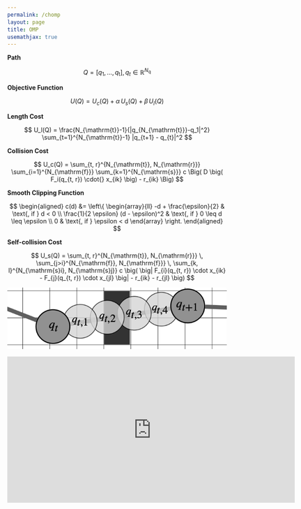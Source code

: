 ```yaml
---
permalink: /chomp
layout: page
title: OMP
usemathjax: true
---
```


**Path**

$$
Q = [q_1, \dots, q_{\mathrm{t}}], \, q_t \in \mathbb{R}^{N_{\mathrm{q}}}
$$

**Objective Function**

$$
U(Q) = U_c(Q) + \alpha \, U_s(Q) + \beta \, U_l(Q)
$$

**Length Cost**

$$
U_l(Q) = \frac{N_{\mathrm{t}}-1}{|q_{N_{\mathrm{t}}}-q_1|^2} \sum_{t=1}^{N_{\mathrm{t}}-1} |q_{t+1} - q_{t}|^2
$$

**Collision Cost**

$$
U_c(Q) = \sum_{t, r}^{N_{\mathrm{t}}, N_{\mathrm{r}}} \sum_{i=1}^{N_{\mathrm{f}}} \sum_{k=1}^{N_{\mathrm{s}}} 
c \Big( 
    D \big( 
        F_i(q_{t, r}) \cdot{} x_{ik}
    \big) 
    - r_{ik}
\Big)
$$

**Smooth Clipping Function**

$$
\begin{aligned}
c(d) &= 
\left\{
\begin{array}{ll}
-d + \frac{\epsilon}{2}               & \text{, if }                d <    0 \\ 
\frac{1}{2 \epsilon} (d - \epsilon)^2 & \text{, if }  0        \leq d \leq \epsilon \\
0                                     & \text{, if }  \epsilon <    d
\end{array}
\right.
\end{aligned}
$$

**Self-collision Cost**

$$
U_s(Q) = \sum_{t, r}^{N_{\mathrm{t}}, N_{\mathrm{r}}} \, \sum_{j>i}^{N_{\mathrm{f}}, N_{\mathrm{f}}} \, \sum_{k, l}^{N_{\mathrm{s}i}, N_{\mathrm{s}j}} 
c \big( 
    \big| 
         F_{i}(q_{t, r}) \cdot x_{ik}  -  F_{j}(q_{t, r}) \cdot x_{jl} 
    \big|
    - r_{ik} - r_{jl} 
\big)
$$


![U](../assets/imgs/chomp/substepspheres.png)


<iframe width="660" height="335"
src="https://www.youtube.com/embed/MUQfKFzIOeU" 
frameborder="0" 
allow="accelerometer; autoplay; encrypted-media; gyroscope; picture-in-picture" 
allowfullscreen></iframe>